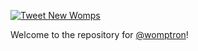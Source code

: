 [![Tweet New Womps][actions-badge]][actions-link]

Welcome to the repository for [@womptron][twitter-link]!

[actions-badge]: https://github.com/ryanio/womptron/workflows/Tweet%20New%20Womps/badge.svg
[actions-link]: https://github.com/ryanio/womptron/actions
[twitter-link]: https://twitter.com/womptron
